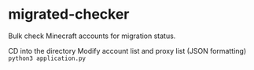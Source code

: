 # migrated-checker
Bulk check Minecraft accounts for migration status.

CD into the directory
Modify account list and proxy list (JSON formatting)
`python3 application.py`
